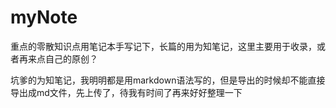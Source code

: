 # myNote
重点的零散知识点用笔记本手写记下，长篇的用为知笔记，这里主要用于收录，或者再来点自己的原创？


坑爹的为知笔记，我明明都是用markdown语法写的，但是导出的时候却不能直接导出成md文件，先上传了，待我有时间了再来好好整理一下
